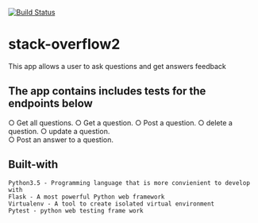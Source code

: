  [![Build Status](https://travis-ci.com/Kasulejoseph/stack-overflow2.svg?branch=master)](https://travis-ci.com/Kasulejoseph/stack-overflow2)
# stack-overflow2
This app allows a user to ask questions and get answers feedback
## The app contains includes tests for the endpoints below
○ Get all questions. 
○ Get a question. 
○ Post a question.
○ delete a question. 
○ update a question.  
○ Post an answer to a question. 

## Built-with
    Python3.5 - Programming language that is more convienient to develop with
    Flask - A most powerful Python web framework
    Virtualenv - A tool to create isolated virtual environment
    Pytest - python web testing frame work
